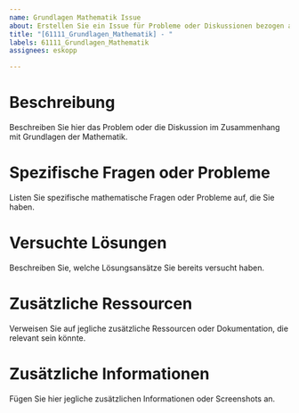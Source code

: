 ```yaml
---
name: Grundlagen Mathematik Issue
about: Erstellen Sie ein Issue für Probleme oder Diskussionen bezogen auf Grundlagen der Mathematik.
title: "[61111_Grundlagen_Mathematik] - "
labels: 61111_Grundlagen_Mathematik
assignees: eskopp

---
```


# Beschreibung
Beschreiben Sie hier das Problem oder die Diskussion im Zusammenhang mit Grundlagen der Mathematik.

# Spezifische Fragen oder Probleme
Listen Sie spezifische mathematische Fragen oder Probleme auf, die Sie haben.

# Versuchte Lösungen
Beschreiben Sie, welche Lösungsansätze Sie bereits versucht haben.

# Zusätzliche Ressourcen
Verweisen Sie auf jegliche zusätzliche Ressourcen oder Dokumentation, die relevant sein könnte.

# Zusätzliche Informationen
Fügen Sie hier jegliche zusätzlichen Informationen oder Screenshots an.
